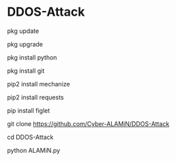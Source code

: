 # DDOS-Attack



pkg update

pkg upgrade

pkg install python

pkg install git

pip2 install mechanize

pip2 install requests

pip install figlet

git clone https://github.com/Cyber-ALAMiN/DDOS-Attack

cd DDOS-Attack

python ALAMiN.py

  
